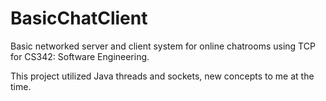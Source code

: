 # BasicChatClient
Basic networked server and client system for online chatrooms using TCP for CS342: Software Engineering.

This project utilized Java threads and sockets, new concepts to me at the time.
